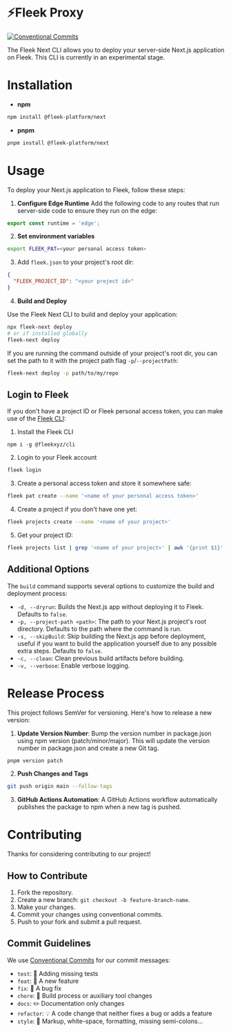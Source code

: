 # ⚡️Fleek Proxy

[![Conventional Commits](https://img.shields.io/badge/Conventional%20Commits-1.0.0-blue.svg)](https://conventionalcommits.org)

The Fleek Next CLI allows you to deploy your server-side Next.js application on Fleek. This CLI is currently in an experimental stage.

# Installation

- **npm**

```bash
npm install @fleek-platform/next
```

- **pnpm**

```bash
pnpm install @fleek-platform/next
```

# Usage

To deploy your Next.js application to Fleek, follow these steps:

1. **Configure Edge Runtime**
   Add the following code to any routes that run server-side code to ensure they run on the edge:

```typescript
export const runtime = 'edge';
```

2. **Set environment variables**

```sh
export FLEEK_PAT=<your personal access token>
```

3. Add `fleek.json` to your project's root dir:

```json
{
  "FLEEK_PROJECT_ID": "<your project id>"
}
```

4. **Build and Deploy**

Use the Fleek Next CLI to build and deploy your application:

```sh
npx fleek-next deploy
# or if installed globally
fleek-next deploy
```

If you are running the command outside of your project's root dir, you can set the path to it with the project path flag `-p`/`--projectPath`:

```sh
fleek-next deploy -p path/to/my/repo
```

## Login to Fleek

If you don't have a project ID or Fleek personal access token, you can make use of the [Fleek CLI](https://www.npmjs.com/package/@fleekxyz/cli):

1. Install the Fleek CLI

```
npm i -g @fleekxyz/cli
```

2. Login to your Fleek account

```sh
fleek login
```

3. Create a personal access token and store it somewhere safe:

```sh
fleek pat create --name '<name of your personal access token>'
```

4. Create a project if you don't have one yet:

```sh
fleek projects create --name '<name of your project>'
```

5. Get your project ID:

```sh
fleek projects list | grep '<name of your project>' | awk '{print $1}'
```

## Additional Options

The `build` command supports several options to customize the build and deployment process:

- `-d, --dryrun`: Builds the Next.js app without deploying it to Fleek. Defaults to `false`.
- `-p, --project-path <path>`: The path to your Next.js project's root directory. Defaults to the path where the command is run.
- `-s, --skipBuild`: Skip building the Next.js app before deployment, useful if you want to build the application yourself due to any possible extra steps. Defaults to `false`.
- `-c, --clean`: Clean previous build artifacts before building.
- `-v, --verbose`: Enable verbose logging.

# Release Process

This project follows SemVer for versioning. Here's how to release a new version:

1. **Update Version Number**: Bump the version number in package.json using npm version (patch/minor/major). This will update the version number in package.json and create a new Git tag.

```bash
pnpm version patch
```

2. **Push Changes and Tags**

```bash
git push origin main --follow-tags
```

3. **GitHub Actions Automation**: A GitHub Actions workflow automatically publishes the package to npm when a new tag is pushed.

# Contributing

Thanks for considering contributing to our project!

## How to Contribute

1. Fork the repository.
2. Create a new branch: `git checkout -b feature-branch-name`.
3. Make your changes.
4. Commit your changes using conventional commits.
5. Push to your fork and submit a pull request.

## Commit Guidelines

We use [Conventional Commits](https://www.conventionalcommits.org/) for our commit messages:

- `test`: 💍 Adding missing tests
- `feat`: 🎸 A new feature
- `fix`: 🐛 A bug fix
- `chore`: 🤖 Build process or auxiliary tool changes
- `docs`: ✏️ Documentation only changes
- `refactor`: 💡 A code change that neither fixes a bug or adds a feature
- `style`: 💄 Markup, white-space, formatting, missing semi-colons...

